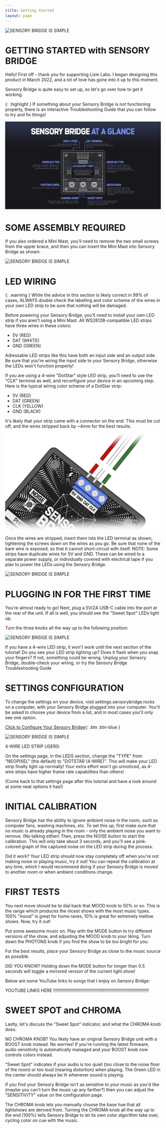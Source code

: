 ```yaml
---
title: Getting Started
layout: page
---
```


![SENSORY BRIDGE IS SIMPLE](https://github.com/connornishijima/sensory_bridge_docs/blob/main/img/7.jpg?raw=true)

# GETTING STARTED with SENSORY BRIDGE

Hello! First off - thank you for supporting Lixie Labs. I began designing this product in March 2022, and a lot of love has gone into it up to this moment.

Sensory Bridge is quite easy to set up, so let's go over how to get it working.

{: .highlight }
If something about your Sensory Bridge is not functioning properly, there is an interactive Troubleshooting Guide that you can follow to try and fix things!

![SENSORY BRIDGE IS SIMPLE](https://github.com/connornishijima/sensory_bridge_docs/blob/main/img/anatomy.jpg?raw=true)

# SOME ASSEMBLY REQUIRED

If you also ordered a Mini Mast, you'll need to remove the two small screws from the upper brace, and then you can insert the Mini Mast into Sensory Bridge as shown:

![SENSORY BRIDGE IS SIMPLE](https://github.com/connornishijima/sensory_bridge_docs/blob/main/img/mast_insert.png?raw=true)

# LED WIRING

{: .warning }
While the advice in this section is likely correct in 99% of cases, ALWAYS double check the labelling and color scheme of the wires in your own LED strip to be sure that nothing will be damaged.

Before powering your Sensory Bridge, you'll need to install your own LED strip if you aren't using a Mini Mast. All WS2812B-compatible LED strips have three wires in these colors:

- 5V (RED)
- DAT (WHITE)
- GND (GREEN)

Adressable LED strips like this have both an input side and an output side. Be sure that you're wiring the input side to your Sensory Bridge, otherwise the LEDs won't function properly!

If you are using a 4-wire "DotStar" style LED strip, you'll need to use the "CLK" terminal as well, and reconfigure your device in an upcoming step. Here is the typical wiring color scheme of a DotStar strip:

- 5V (RED)
- DAT (GREEN)
- CLK (YELLOW)
- GND (BLACK)

It's likely that your strip came with a connector on the end. This must be cut off, and the wires stripped back by ~4mm for the best results.

![SENSORY BRIDGE IS SIMPLE](https://github.com/connornishijima/sensory_bridge_docs/blob/main/img/wire_insert.png?raw=true)

Once the wires are stripped, insert them into the LED terminal as shown, tightening the screws down on the wires as you go. Be sure that none of the bare wire is exposed, so that it cannot short-circuit with itself.
NOTE: Some strips have duplicate wires for 5V and GND. These can be wired to a separate power supply, or individually covered with electrical tape if you plan to power the LEDs using the Sensory Bridge.

![SENSORY BRIDGE IS SIMPLE](https://github.com/connornishijima/sensory_bridge_docs/blob/main/img/16.jpg?raw=true)

# PLUGGING IN FOR THE FIRST TIME

You're almost ready to go! Next, plug a 5V/2A USB-C cable into the port at the rear of the unit. If all is well, you should see the "Sweet Spot" LEDs light up.

Turn the three knobs all the way up to the following position:

![SENSORY BRIDGE IS SIMPLE](https://github.com/connornishijima/sensory_bridge_docs/blob/main/img/2.jpg?raw=true)

If you have a 4-wire LED strip, it won't work until the next section of the tutorial!
Do you see your LED strip lighting up? Does it flash when you snap your fingers? If not, something could be wrong. Unplug your Sensory Bridge, double-check your wiring, or try the Sensory Bridge Troubleshooting Guide

# SETTINGS CONFIGURATION

To change the settings on your device, visit settings.sensorybridge.rocks on a computer, with your Sensory Bridge plugged into your computer. You'll be asked to choose your device from a list, and in most cases you'll only see one option.

[Click to Configure Your Sensory Bridge](https://settings.sensorybridge.rocks){: .btn .btn-blue }

![SENSORY BRIDGE IS SIMPLE](https://github.com/connornishijima/sensory_bridge_docs/blob/main/img/settings_page_pic.png?raw=true)

4-WIRE LED STRIP USERS:

On the settings page, in the LEDS section, change the "TYPE" from "NEOPIXEL" (the default) to "DOTSTAR (4-WIRE)". This will make your LED strip finally light up normally! Your extra effort won't go unnoticed, as 4-wire strips have higher frame rate capabilities than others!

(Come back to that settings page after this tutorial and have a look around at some neat options it has!)

# INITIAL CALIBRATION

Sensory Bridge has the ability to ignore ambient noise in the room, such as computer fans, washing machines, etc.
To set this up, first make sure that no music is already playing in the room - only the ambient noise you want to remove. (No talking either) Then, press the NOISE button to start the calibration. This will only take about 3 seconds, and you'll see a pink-colored graph of the captured noise on the LED strip during the process.

Did it work? Your LED strip should now stay completely off when you're not making noise or playing music, try it out! You can repeat the calibration at any time, which I would recommend doing if your Sensory Bridge is moved to another room or when ambient conditions change.

# FIRST TESTS

You next move should be to dial back that MOOD knob to 50% or so. This is the range which produces the nicest shows with the most music types. 100% "mood" is great for home raves, 10% is great for extremely mellow shows.
Now, try it out!

Put some awesome music on. Play with the MODE button to try different versions of the show, and adjusting the MOOD knob to your liking. Turn down the PHOTONS knob if you find the show to be too bright for you.

For the best results, place your Sensory Bridge as close to the music source as possible.

DID YOU KNOW? Holding down the MODE button for longer than 0.5 seconds will toggle a mirrored version of the current light show!

Below are some YouTube links to songs that I enjoy on Sensory Bridge:
     
YOUTUBE LINKS HERE !!!!!!!!!!!!!!!!!!!!!!!!!!!!!!!!!!!!!!!!!!!!!!!!!!!!!!!!!!!!!!!!!!!!!!!!!!!!!

# SWEET SPOT and CHROMA

Lastly, let's discuss the "Sweet Spot" indicator, and what the CHROMA knob does.

NO CHROMA KNOB? You likely have an original Sensory Bridge unit with a BOOST knob instead. No worries! If you're running the latest firmware, audio sensitivity is automatically managed and your BOOST knob now controls colors instead.

"Sweet Spot" indicates if your audio is too quiet (too close to the noise floor of the room) or too loud (nearing distortion) when playing. The Green LED in the center should always be lit whenever sound is playing.

If you find your Sensory Bridge isn't as sensitive to your music as you'd like (maybe you can't turn the music up any farther?) then you can adjust the "SENSITIVITY" value on the configuration page.

The CHROMA knob lets you manually choose the base hue that all lightshows are derived from. Turning the CHROMA knob all the way up to the end (100%) tells Sensory Bridge to let its own color algorithm take over, cycling color on cue with the music.
